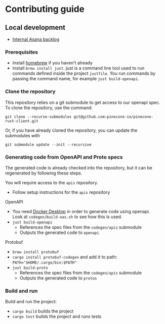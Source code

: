 # Contributing guide

## Local development

- [Internal Asana backlog](https://app.asana.com/0/1207449888227387/1207449824366220)

### Prerequisites

- Install [homebrew](https://brew.sh/) if you haven't already
- Install `brew install just`. just is a command line tool used to run commands defined inside the project `justfile`. You run commands by passing the command name, for example `just build-openapi`.

### Clone the repository

This repository relies on a git submodule to get access to our openapi spec. To clone the repository, use the command:

```
git clone --recurse-submodules git@github.com:pinecone-io/pinecone-rust-client.git
```

Or, if you have already cloned the repository, you can update the submodules with

```
git submodule update --init --recursive
```

### Generating code from OpenAPI and Proto specs

The generated code is already checked into the repository, but it can be regenerated by following these steps.

You will require access to the `apis` repository.
- Follow setup instructions for the `apis` repository

OpenAPI

- You need [Docker Desktop](https://www.docker.com/products/docker-desktop/) in order to generate code using openapi. Look at `codegen/build-oas.sh` to see how this is used.
- `just build-openapi`
    - References the spec files from the `codegen/apis` submodule
    - Outputs the generated code to `openapi`

Protobuf
- `brew install protobuf`
- `cargo install protobuf-codegen` and add it to path: `PATH="$HOME/.cargo/bin:$PATH"`
- `just build-proto`
    - References the spec files from the `codegen/apis` submodule
    - Outputs the generated code to `protos`

### Build and run

Build and run the project:
- `cargo build` builds the project
- `cargo test` builds the project and runs tests
